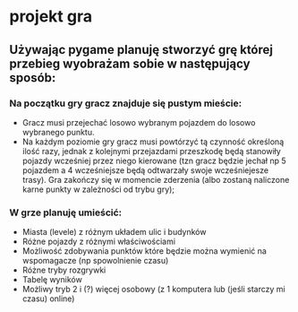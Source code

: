 # projekt gra
## Używając pygame planuję stworzyć grę której przebieg wyobrażam sobie w następujący sposób:
### Na początku gry gracz znajduje się pustym mieście:
  * Gracz musi przejechać losowo wybranym pojazdem do losowo wybranego punktu.
  * Na każdym poziomie gry gracz musi powtórzyć tą czynność określoną ilość razy, jednak z kolejnymi przejazdami przeszkodę będą stanowiły pojazdy wcześniej przez niego kierowane (tzn gracz będzie jechał np 5 pojazdem a 4 wcześniejsze będą odtwarzały swoje wcześniejesze trasy). Gra zakończy się w momencie zderzenia (albo zostaną naliczone karne punkty w zależności od trybu gry);

### W grze planuję umieścić:
  * Miasta (levele) z różnym układem ulic i budynków
  * Różne pojazdy z różnymi właściwościami
  * Możliwość zdobywania punktów które będzie można wymienić na wspomagacze (np spowolnienie czasu)
  * Różne tryby rozgrywki
  * Tabelę wyników
  * Możliwy tryb 2 i (?) więcej osobowy (z 1 komputera lub (jeśli starczy mi czasu) online)
